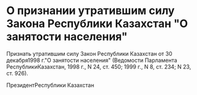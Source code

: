 # О признании утратившим силу Закона Республики Казахстан "О занятости населения"

Признать утратившим силу Закон Республики Казахстан от 30 декабря1998 г."О занятости населения" (Ведомости Парламента РеспубликиКазахстан, 1998 г., N 24, ст. 450; 1999 г., N 8, ст. 234; N 23, ст. 926).

ПрезидентРеспублики Казахстан

